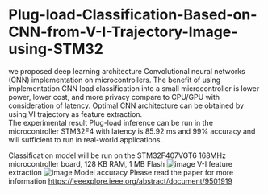 # Plug-load-Classification-Based-on-CNN-from-V-I-Trajectory-Image-using-STM32
we proposed deep learning architecture Convolutional neural networks (CNN) implementation on microcontrollers. 
The benefit of using implementation CNN load classification into a small microcontroller is lower power, lower cost, and more privacy compare to CPU/GPU with consideration of latency. 
Optimal CNN architecture can be obtained by using VI trajectory as feature extraction.  
The experimental result Plug-load inference can be run in the microcontroller STM32F4 with latency is 85.92 ms 
and 99% accuracy and will sufficient to run in real-world applications. 

Classification model will be run on the STM32F407VGT6 168MHz microcontroller board, 128 KB RAM, 1 MB Flash
![image](https://github.com/hasbiestheim/Plug-load-Classification-Based-on-CNN-from-V-I-Trajectory-Image-using-STM32/assets/891862/bb5e445d-a288-4e58-b305-fe7b72a61505)
V-I feature extraction
![image](https://github.com/hasbiestheim/Plug-load-Classification-Based-on-CNN-from-V-I-Trajectory-Image-using-STM32/assets/891862/c9c04545-809f-4946-8f65-614cfd9ae08c)
Model accuracy
Please read the paper for more information 
https://ieeexplore.ieee.org/abstract/document/9501919
